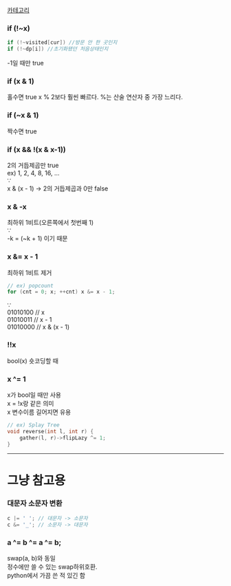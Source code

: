 [카테고리](/README.md)
### if (!~x)
```cpp
if (!~visited[cur]) //방문 안 한 곳인지
if (!~dp[i]) //초기화됐던 처음상태인지
```
-1일 때만 true


### if (x & 1)
홀수면 true
x % 2보다 훨씬 빠르다. %는 산술 연산자 중 가장 느리다.

### if (~x & 1)
짝수면 true

### if (x && !(x & x-1))
2의 거듭제곱만 true   
ex) 1, 2, 4, 8, 16, ...   
$\because$   
x & (x - 1) ->  2의 거듭제곱과 0만 false

### x & -x
최하위 1비트(오른쪽에서 첫번째 1)   
$\because$   
-k = (~k + 1) 이기 때문

### x &= x - 1
최하위 1비트 제거
```cpp
// ex) popcount
for (cnt = 0; x; ++cnt) x &= x - 1;
```
$\because$   
01010100 // x   
01010011 // x - 1   
01010000 // x & (x - 1)   

### !!x
bool(x) 숏코딩할 때

### x ^= 1
x가 bool일 때만 사용   
x = !x랑 같은 의미   
x 변수이름 길어지면 유용
```cpp
// ex) Splay Tree
void reverse(int l, int r) {
    gather(l, r)->flipLazy ^= 1;
}
```



---
# 그냥 참고용

### 대문자 소문자 변환
```cpp
c |= ' '; // 대문자 -> 소문자 
c &= '_'; // 소문자 -> 대문자
```

### a ^= b ^= a ^= b;
swap(a, b)와 동일   
정수에만 쓸 수 있는 swap하위호환.   
python에서 가끔 쓴 적 있긴 함